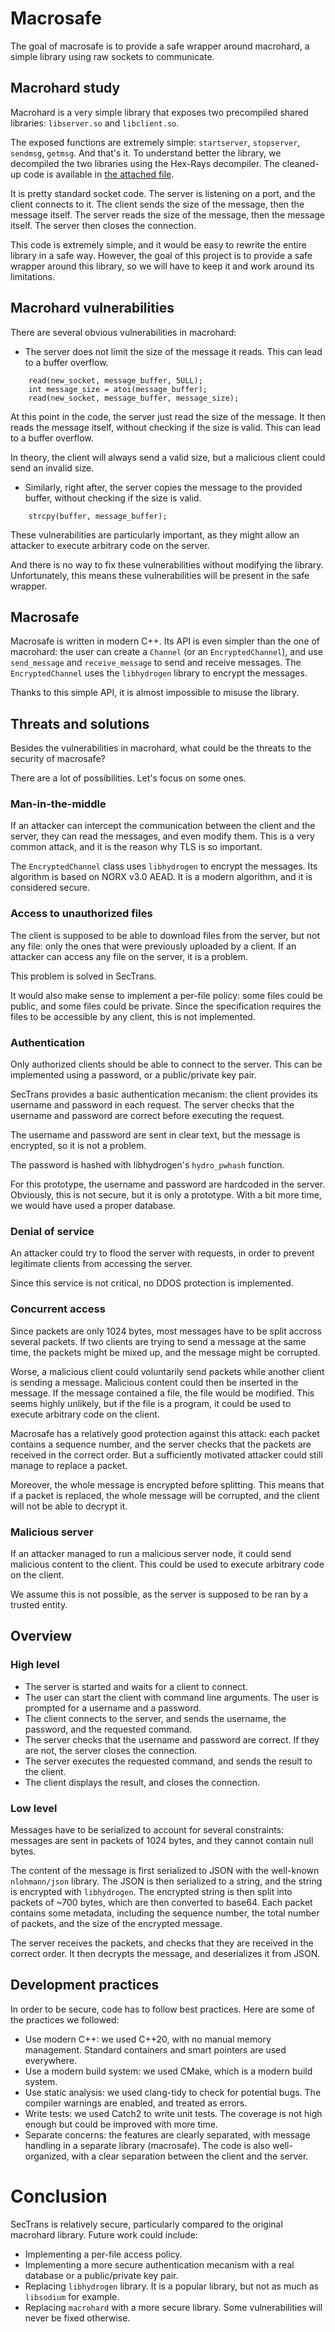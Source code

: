 # Macrosafe

The goal of macrosafe is to provide a safe wrapper around macrohard, a simple library using raw sockets to communicate.

## Macrohard study

Macrohard is a very simple library that exposes two precompiled shared libraries: `libserver.so` and `libclient.so`.

The exposed functions are extremely simple: `startserver`, `stopserver`, `sendmsg`, `getmsg`. And that's it. To understand better the library, we decompiled the two libraries using the Hex-Rays decompiler. The cleaned-up code is available in [the attached file](./macrohard.c).

It is pretty standard socket code. The server is listening on a port, and the client connects to it. The client sends
the size of the message, then the message itself. The server reads the size of the message, then the message itself. The
server then closes the connection.

This code is extremely simple, and it would be easy to rewrite the entire library in a safe way. However, the goal of
this project is to provide a safe wrapper around this library, so we will have to keep it and work around its limitations.

## Macrohard vulnerabilities

There are several obvious vulnerabilities in macrohard:

- The server does not limit the size of the message it reads. This can lead to a buffer overflow.

```
    read(new_socket, message_buffer, 5ULL);
    int message_size = atoi(message_buffer);
    read(new_socket, message_buffer, message_size);
```

At this point in the code, the server just read the size of the message. It then reads the message itself, without checking if the size is valid. This can lead to a buffer overflow.

In theory, the client will always send a valid size, but a malicious client could send an invalid size.

- Similarly, right after, the server copies the message to the provided buffer, without checking if the size is valid.

```
    strcpy(buffer, message_buffer);
```

These vulnerabilities are particularly important, as they might allow an attacker to execute arbitrary code on the server.

And there is no way to fix these vulnerabilities without modifying the library. Unfortunately, this means these vulnerabilities will be present in the safe wrapper.

## Macrosafe

Macrosafe is written in modern C++. Its API is even simpler than the one of macrohard: the user can create a `Channel` (or an `EncryptedChannel`), and use `send_message` and `receive_message` to send and receive messages. The `EncryptedChannel` uses the `libhydrogen` library to encrypt the messages.

Thanks to this simple API, it is almost impossible to misuse the library.

## Threats and solutions

Besides the vulnerabilities in macrohard, what could be the threats to the security of macrosafe?

There are a lot of possibilities. Let's focus on some ones.

### Man-in-the-middle

If an attacker can intercept the communication between the client and the server, they can read the messages, and even modify them. This is a very common attack, and it is the reason why TLS is so important.

The `EncryptedChannel` class uses `libhydrogen` to encrypt the messages. Its algorithm is based on NORX v3.0 AEAD. It is a modern algorithm, and it is considered secure.

### Access to unauthorized files

The client is supposed to be able to download files from the server, but not any file: only the ones that were previously uploaded by a client. If an attacker can access any file on the server, it is a problem.

This problem is solved in SecTrans.

It would also make sense to implement a per-file policy: some files could be public, and some files could be private. Since the specification requires the files to be accessible by any client, this is not implemented.

### Authentication

Only authorized clients should be able to connect to the server. This can be implemented using a password, or a public/private key pair.

SecTrans provides a basic authentication mecanism: the client provides its username and password in each request. The server checks that the username and password are correct before executing the request.

The username and password are sent in clear text, but the message is encrypted, so it is not a problem.

The password is hashed with libhydrogen's `hydro_pwhash` function.

For this prototype, the username and password are hardcoded in the server. Obviously, this is not secure, but it is only a prototype. With a bit more time, we would have used a proper database.

### Denial of service

An attacker could try to flood the server with requests, in order to prevent legitimate clients from accessing the server.

Since this service is not critical, no DDOS protection is implemented.

### Concurrent access

Since packets are only 1024 bytes, most messages have to be split accross several packets. If two clients are trying to send a message at the same time, the packets might be mixed up, and the message might be corrupted.

Worse, a malicious client could voluntarily send packets while another client is sending a message. Malicious content could then be inserted in the message. If the message contained a file, the file would be modified. This seems highly unlikely, but if the file is a program, it could be used to execute arbitrary code on the client.

Macrosafe has a relatively good protection against this attack: each packet contains a sequence number, and the server checks that the packets are received in the correct order. But a sufficiently motivated attacker could still manage to replace a packet.

Moreover, the whole message is encrypted before splitting. This means that if a packet is replaced, the whole message will be corrupted, and the client will not be able to decrypt it.

### Malicious server

If an attacker managed to run a malicious server node, it could send malicious content to the client. This could be used to execute arbitrary code on the client.

We assume this is not possible, as the server is supposed to be ran by a trusted entity.

## Overview

### High level

- The server is started and waits for a client to connect.
- The user can start the client with command line arguments. The user is prompted for a username and a password.
- The client connects to the server, and sends the username, the password, and the requested command.
- The server checks that the username and password are correct. If they are not, the server closes the connection.
- The server executes the requested command, and sends the result to the client.
- The client displays the result, and closes the connection.

### Low level

Messages have to be serialized to account for several constraints: messages are sent in packets of 1024 bytes, and they cannot contain null bytes.

The content of the message is first serialized to JSON with the well-known `nlohmann/json` library. The JSON is then serialized to a string, and the string is encrypted with `libhydrogen`. The encrypted string is then split into packets of ~700 bytes, which are then converted to base64. Each packet contains some metadata, including the sequence number, the total number of packets, and the size of the encrypted message.

The server receives the packets, and checks that they are received in the correct order. It then decrypts the message, and deserializes it from JSON.

## Development practices

In order to be secure, code has to follow best practices. Here are some of the practices we followed:
- Use modern C++: we used C++20, with no manual memory management. Standard containers and smart pointers are used everywhere.
- Use a modern build system: we used CMake, which is a modern build system.
- Use static analysis: we used clang-tidy to check for potential bugs. The compiler warnings are enabled, and treated as errors.
- Write tests: we used Catch2 to write unit tests. The coverage is not high enough but could be improved with more time.
- Separate concerns: the features are clearly separated, with message handling in a separate library (macrosafe). The code is also well-organized, with a clear separation between the client and the server.

# Conclusion

SecTrans is relatively secure, particularly compared to the original macrohard library. Future work could include:
- Implementing a per-file access policy.
- Implementing a more secure authentication mecanism with a real database or a public/private key pair.
- Replacing `libhydrogen` library. It is a popular library, but not as much as `libsodium` for example.
- Replacing `macrohard` with a more secure library. Some vulnerabilities will never be fixed otherwise.
